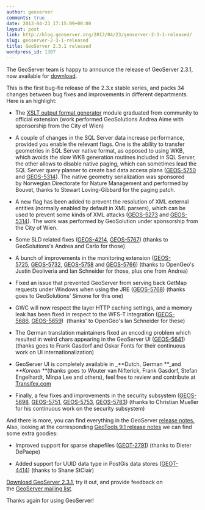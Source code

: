 ```yaml
---
author: geoserver
comments: true
date: 2013-04-23 17:15:09+00:00
layout: post
link: http://blog.geoserver.org/2013/04/23/geoserver-2-3-1-released/
slug: geoserver-2-3-1-released
title: GeoServer 2.3.1 released
wordpress_id: 1387
---
```


The GeoServer team is happy to announce the release of GeoServer 2.3.1, now available for [download](http://geoserver.org/display/GEOS/GeoServer+2.3.1).

This is the first bug-fix release of the 2.3.x stable series, and packs 34 changes between bug fixes and improvements in different departments. Here is an highlight:



	
  * The [XSLT output format generator](http://docs.geoserver.org/stable/en/user/extensions/xslt/index.html) module graduated from community to official extension (work performed GeoSolutions Andrea Aime with sponsorship from the City of Wien)

	
  * A couple of changes in the SQL Server data increase performance, provided you enable the relevant flags. One is the ability to transfer geometries in SQL Server native format, as opposed to using WKB, which avoids the slow WKB generation routines included in SQL Server, the other allows to disable native paging, which can sometimes lead the SQL Server query planner to create bad data access plans ([GEOS-5750](http://jira.codehaus.org/browse/GEOS-5750) and [GEOS-5314](http://jira.codehaus.org/browse/GEOS-5314)). The native geometry serialization was sponsored by Norwegian Directorate for Nature Management and performed by Bouvet, thanks to Stewart Loving-Gibbard for the paging patch.

	
  * A new flag has been added to prevent the resolution of XML external entities (normally enabled by default in XML parsers), which can be used to prevent some kinds of XML attacks ([GEOS-5273](http://jira.codehaus.org/browse/GEOS-5273) and [GEOS-5314](http://jira.codehaus.org/browse/GEOS-5314)). The work was performed by GeoSolution under sponsorship from the City of Wien.

	
  * Some SLD related fixes ([GEOS-4214](http://jira.codehaus.org/browse/GEOS-4214), [GEOS-5767](http://jira.codehaus.org/browse/GEOS-5767)) (thanks to GeoSolutions's Andrea and Carlo for those)

	
  * A bunch of improvements in the monitoring extension ([GEOS-5725](http://jira.codehaus.org/browse/GEOS-5725), [GEOS-5732](http://jira.codehaus.org/browse/GEOS-5732), [GEOS-5758](http://jira.codehaus.org/browse/GEOS-5758) and [GEOS-5766](http://jira.codehaus.org/browse/GEOS-5766)) (thanks to OpenGeo's Justin Deoliveria and Ian Schneider for those, plus one from Andrea)

	
  * Fixed an issue that prevented GeoServer from serving back GetMap requests under Windows when using the JRE ([GEOS-5768](http://jira.codehaus.org/browse/GEOS-5768)) (thanks goes to GeoSolutions' Simone for this one)

	
  * GWC will now respect the layer HTTP caching settings, and a memory leak has been fixed in respect to the WFS-T integration ([GEOS-5686](http://jira.codehaus.org/browse/GEOS-5686), [GEOS-5659](http://jira.codehaus.org/browse/GEOS-5659))  (thanks' to OpenGeo's Ian Schneider for these)

	
  * The German translation maintainers fixed an encoding problem which resulted in weird chars appearing in the GeoServer UI ([GEOS-5641](http://jira.codehaus.org/browse/GEOS-5641)) (thanks goes to Frank Gasdorf and Oskar Fonts for their continuous work on UI internationalization)

	
  * GeoServer UI is completely available in _**Dutch, German **_and _**Korean **_(thanks goes to Wouter van Nifterick, Frank Gasdorf, Stefan Engelhardt, Minpa Lee and others), feel free to review and contribute at [Transifex.com](https://www.transifex.com/projects/p/geoserver_stable)

	
  * Finally, a few fixes and improvements in the security subsystem ([GEOS-5698](http://jira.codehaus.org/browse/GEOS-5698), [GEOS-5751](http://jira.codehaus.org/browse/GEOS-5751), [GEOS-5753](http://jira.codehaus.org/browse/GEOS-5753), [GEOS-5783](http://jira.codehaus.org/browse/GEOS-5783)) (thanks to Christian Mueller for his continuous work on the security subsystem)


And there is more, you can find everything in the GeoServer [release notes.](http://jira.codehaus.org/secure/ReleaseNote.jspa?projectId=10311&version=19153) Also, looking at the corresponding [GeoTools 9.1 release notes](http://jira.codehaus.org/secure/ReleaseNote.jspa?projectId=10270&version=19152) we can find some extra goodies:



	
  * Improved support for sparse shapefiles ([GEOT-2791](http://jira.codehaus.org/browse/GEOT-2791)) (thanks to Dieter DePaepe)

	
  * Added support for UUID data type in PostGis data stores ([GEOT-4414](http://jira.codehaus.org/browse/GEOT-4414)) (thanks to Shane StClair)


[Download GeoServer 2.3.1](http://geoserver.org/display/GEOS/GeoServer+2.3.1), try it out, and provide feedback on the [GeoServer mailing list](http://geoserver.org/display/GEOS/Mailing+Lists).

Thanks again for using GeoServer!


